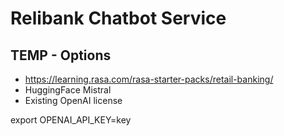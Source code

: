# Relibank Chatbot Service

## TEMP - Options
- https://learning.rasa.com/rasa-starter-packs/retail-banking/
- HuggingFace Mistral
- Existing OpenAI license

export OPENAI_API_KEY=key